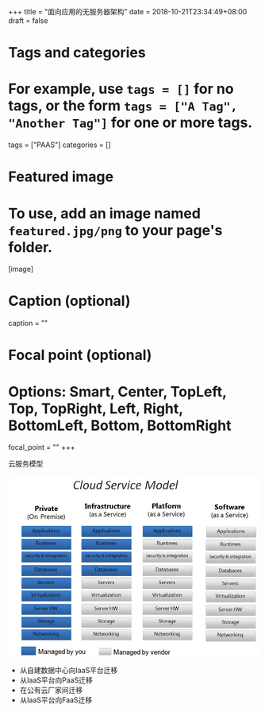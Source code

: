 +++
title = "面向应用的无服务器架构"
date = 2018-10-21T23:34:49+08:00
draft = false

# Tags and categories
# For example, use `tags = []` for no tags, or the form `tags = ["A Tag", "Another Tag"]` for one or more tags.
tags = ["PAAS"]
categories = []

# Featured image
# To use, add an image named `featured.jpg/png` to your page's folder. 
[image]
  # Caption (optional)
  caption = ""

  # Focal point (optional)
  # Options: Smart, Center, TopLeft, Top, TopRight, Left, Right, BottomLeft, Bottom, BottomRight
  focal_point = ""
+++

云服务模型

![RNA](./cloud-model.jpeg)

- 从自建数据中心向IaaS平台迁移
- 从IaaS平台向PaaS迁移
- 在公有云厂家间迁移
- 从IaaS平台向FaaS迁移


